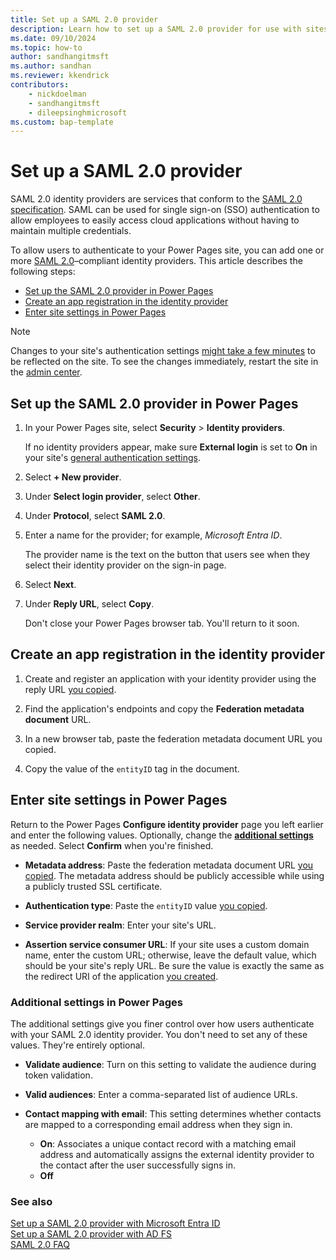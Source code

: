 ```yaml
---
title: Set up a SAML 2.0 provider
description: Learn how to set up a SAML 2.0 provider for use with sites you create with Microsoft Power Pages.
ms.date: 09/10/2024
ms.topic: how-to
author: sandhangitmsft
ms.author: sandhan
ms.reviewer: kkendrick
contributors:
    - nickdoelman
    - sandhangitmsft
    - dileepsinghmicrosoft
ms.custom: bap-template
---
```


# Set up a SAML 2.0 provider

SAML 2.0 identity providers are services that conform to the [SAML 2.0 specification](https://docs.oasis-open.org/security/saml/Post2.0/sstc-saml-tech-overview-2.0-cd-02.html). SAML can be used for single sign-on (SSO) authentication to allow employees to easily access cloud applications without having to maintain multiple credentials.

To allow users to authenticate to your Power Pages site, you can add one or more [SAML 2.0](https://docs.oasis-open.org/security/saml/Post2.0/sstc-saml-tech-overview-2.0-cd-02.html)&ndash;compliant identity providers. This article describes the following steps:

- [Set up the SAML 2.0 provider in Power Pages](#set-up-the-saml-20-provider-in-power-pages)
- [Create an app registration in the identity provider](#create-an-app-registration-in-the-identity-provider)
- [Enter site settings in Power Pages](#enter-site-settings-in-power-pages)

> [!NOTE]
> Changes to your site's authentication settings [might take a few minutes](/power-apps/maker/portals/admin/clear-server-side-cache#caching-changes-for-portals-with-version-926x-or-later) to be reflected on the site. To see the changes immediately, restart the site in the [admin center](../../admin/admin-overview.md).

## Set up the SAML 2.0 provider in Power Pages

1. In your Power Pages site, select **Security** > **Identity providers**.

    If no identity providers appear, make sure **External login** is set to **On** in your site's [general authentication settings](configure-site.md#select-general-authentication-settings).

1. Select **+ New provider**.

1. Under **Select login provider**, select **Other**.

1. Under **Protocol**, select **SAML 2.0**.

1. Enter a name for the provider; for example, *Microsoft Entra ID*.

    The provider name is the text on the button that users see when they select their identity provider on the sign-in page.

1. Select **Next**.

1. Under **Reply URL**, select **Copy**.

    Don't close your Power Pages browser tab. You'll return to it soon.

## Create an app registration in the identity provider

1. Create and register an application with your identity provider using the reply URL [you copied](#set-up-the-saml-20-provider-in-power-pages).

1. Find the application's endpoints and copy the **Federation metadata document** URL.

1. In a new browser tab, paste the federation metadata document URL you copied.

1. Copy the value of the `entityID` tag in the document.

## Enter site settings in Power Pages

Return to the Power Pages **Configure identity provider** page you left earlier and enter the following values. Optionally, change the [**additional settings**](#additional-settings-in-power-pages) as needed. Select **Confirm** when you're finished.

- **Metadata address**: Paste the federation metadata document URL [you copied](#create-an-app-registration-in-the-identity-provider). The metadata address should be publicly accessible while using a publicly trusted SSL certificate.

- **Authentication type**: Paste the `entityID` value [you copied](#create-an-app-registration-in-the-identity-provider).

- **Service provider realm**: Enter your site's URL.

- **Assertion service consumer URL**: If your site uses a custom domain name, enter the custom URL; otherwise, leave the default value, which should be your site's reply URL. Be sure the value is exactly the same as the redirect URI of the application [you created](#create-an-app-registration-in-the-identity-provider).

### Additional settings in Power Pages

The additional settings give you finer control over how users authenticate with your SAML 2.0 identity provider. You don't need to set any of these values. They're entirely optional.

- **Validate audience**: Turn on this setting to validate the audience during token validation.

- **Valid audiences**: Enter a comma-separated list of audience URLs.

- **Contact mapping with email**: This setting determines whether contacts are mapped to a corresponding email address when they sign in.

  - **On**: Associates a unique contact record with a matching email address and automatically assigns the external identity provider to the contact after the user successfully signs in.
  - **Off**

### See also

[Set up a SAML 2.0 provider with Microsoft Entra ID](saml2-settings-azure-ad.md)  
[Set up a SAML 2.0 provider with AD FS](saml2-settings.md)  
[SAML 2.0 FAQ](saml2-faqs.md)